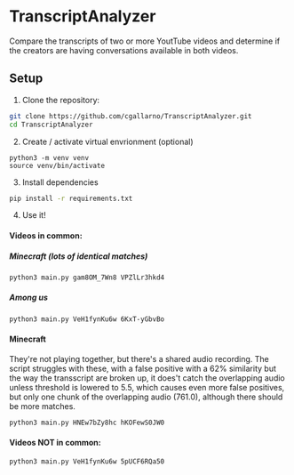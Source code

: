 # TranscriptAnalyzer

Compare the transcripts of two or more YoutTube videos and determine if the creators are having conversations available in both videos.

## Setup

1. Clone the repository:

```bash
git clone https://github.com/cgallarno/TranscriptAnalyzer.git
cd TranscriptAnalyzer
```

2. Create / activate virtual envrionment (optional)

```
python3 -m venv venv
source venv/bin/activate
```

3. Install dependencies

```bash
pip install -r requirements.txt
```

4. Use it!

#### Videos in common:

##### Minecraft (lots of identical matches)

```bash
python3 main.py gam8OM_7Wn8 VPZlLr3hkd4
```

##### Among us

```bash
python3 main.py VeH1fynKu6w 6KxT-yGbvBo
```

#### Minecraft

They're not playing together, but there's a shared audio recording.
The script struggles with these, with a false positive with a 62% similarity
but the way the transscript are broken up, it does't catch the overlapping audio unless threshold is lowered to 5.5, which causes even more false positives, but only one chunk of the overlapping audio (761.0), although there should be more matches.

```bash
python3 main.py HNEw7bZy8hc hKOFewS0JW0
```

#### Videos NOT in common:

```bash
python3 main.py VeH1fynKu6w 5pUCF6RQa50
```
